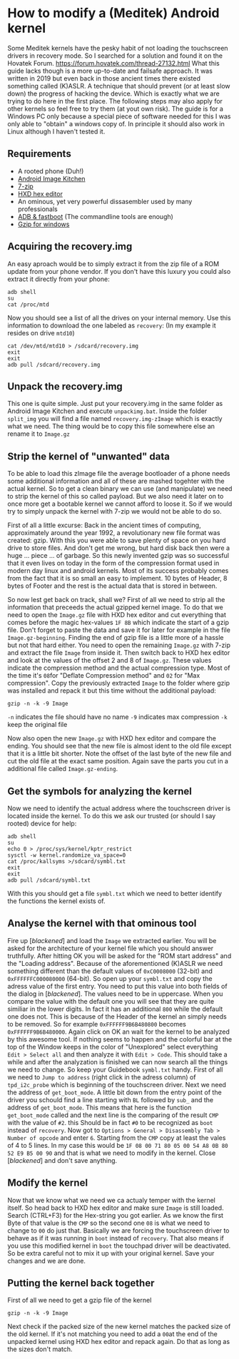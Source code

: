 How to modify a (Meditek) Android kernel
=================================================
Some Meditek kernels have the pesky habit of not loading the touchscreen drivers in recovery mode. So I searched for a solution and found it on the Hovatek Forum.
https://forum.hovatek.com/thread-27132.html
What this guide lacks though is a more up-to-date and failsafe approach. It was written in 2019 but even back in those ancient times there existed something called (K)ASLR. A technique that should prevent (or at least slow down) the progress of hacking the device. Which is exactly what we are trying to do here in the first place. The following steps may also apply for other kernels so feel free to try them (at yout own risk). The guide is for a Windows PC only because a special piece of software needed for this I was only able to "obtain" a windows copy of. In principle it should also work in Linux although I haven't tested it.

## Requirements

- A rooted phone (Duh!)
- [Android Image Kitchen](https://forum.xda-developers.com/showthr...?t=2073775)
- [7-zip](https://www.7-zip.org)
- [HXD hex editor](https://mh-nexus.de/en/hxd)
- An ominous, yet very powerful dissasembler used by many professionals
- [ADB & fastboot](https://developer.android.com/studio) (The commandline tools are enough)
- [Gzip for windows](http://gnuwin32.sourceforge.net/packages/gzip.htm)

## Acquiring the recovery.img

An easy aproach would be to simply extract it from the zip file of a ROM update from your phone vendor.
If you don't have this luxury you could also extract it directly from your phone:

	adb shell
	su
	cat /proc/mtd

Now you should see a list of all the drives on your internal memory. Use this information to download the one labeled as `recovery`:
(In my example it resides on drive `mtd10`)

	cat /dev/mtd/mtd10 > /sdcard/recovery.img
	exit
	exit
	adb pull /sdcard/recovery.img

## Unpack the recovery.img

This one is quite simple. Just put your recovery.img in the same folder as Android Image Kitchen and execute `unpackimg.bat`.
Inside the folder `split_img` you will find a file named `recovery.img-zImage` which is exactly what we need. The thing would be to copy this file somewhere else an rename it to `Image.gz`

## Strip the kernel of "unwanted" data

To be able to load this zImage file the average bootloader of a phone needs some additional information and all of these are mashed togehter with the actual kernel. So to get a clean binary we can use (and manipulate) we need to strip the kernel of this so called payload. But we also need it later on to once more get a bootable kernel we cannot afford to loose it. So if we would try to simply unpack the kernel with 7-zip we would not be able to do so.

First of all a little excurse:
Back in the ancient times of computing, approximately around the year 1992, a revolutionary new file format was created: gzip. With this you were able to save plenty of space on you hard drive to store files. And don't get me wrong, but hard disk back then were a huge ... piece ... of garbage. So this newly invented gzip was so successful that it even lives on today in the form of the compression format used in modern day linux and android kernels. Most of its success probably comes from the fact that it is so small an easy to implement. 10 bytes of Header, 8 bytes of Footer and the rest is the actual data that is stored in between.

So now lest get back on track, shall we?
First of all we need to strip all the information that preceeds the actual gzipped kernel image. To do that we need to open the `Image.gz` file with HXD hex editor and cut everything that comes before the magic hex-values `1F 8B` which indicate the start of a gzip file. Don't forget to paste the data and save it for later for example in the file `Image.gz-beginning`.
Finding the end of gzip file is a little more of a hassle but not that hard either. You need to open the remaining `Image.gz` with 7-zip and extract the file `Image` from inside it. Then switch back to HXD hex editor and look at the values of the offset 2 and 8 of `Image.gz`. These values indicate the compression method and the actual compression type. Most of the time it's `08`for "Deflate Compression method" and `02` for "Max compression". Copy the previously extracted `Image` to the folder where gzip was installed and repack it but this time without the additional payload:

	gzip -n -k -9 Image

`-n` indicates the file should have no name
`-9` indicates max compression
`-k` keep the original file

Now also open the new `Image.gz` with HXD hex editor and compare the ending. You should see that the new file is almost ident to the old file except that it is a little bit shorter. Note the offset of the last byte of the new file and cut the old file at the exact same position. Again save the parts you cut in a additional file called `Image.gz-ending`.

## Get the symbols for analyzing the kernel

Now we need to identify the actual address where the touchscreen driver is located inside the kernel. To do this we ask our trusted (or should I say rooted) device for help:

	adb shell
	su
	echo 0 > /proc/sys/kernel/kptr_restrict
	sysctl -w kernel.randomize_va_space=0
	cat /proc/kallsyms >/sdcard/symbl.txt
	exit
	exit
	adb pull /sdcard/symbl.txt

With this you should get a file `symbl.txt` which we need to better identify the functions the kernel exists of.

## Analyse the kernel with that ominous tool

Fire up [*blackened*] and load the `Image` we extracted earlier. You will be asked for the architecture of your kernel file which you should answer truthfully. After hitting OK you will be asked for the "ROM start address" and the "Loading address". Because of the aforementioned (K)ASLR we need something different than the default values of `0xC0008000` (32-bit) and `0xFFFFFFC000080000` (64-bit). So open up your `symbl.txt` and copy the adress value of the first entry. You need to put this value into both fields of the dialog in [*blackened*]. The values need to be in uppercase. When you compare the value with the default one you will see that they are quite similiar in the lower digits. In fact it has an additional `800` while the default one does not. This is because of the Header of the kernel an simply needs to be removed. So for example `0xFFFFFF9B6B480800` becomes `0xFFFFFF9B6B480000`. Again click on OK an wait for the kernel to be analyzed by this awesome tool. If nothing seems to happen and the colorful bar at the top of the Window keeps in the color of "Unexplored" select everything `Edit > Select all` and then analyze it with `Edit > Code`. This should take a while and after the analyzation is finished we can now search all the things we need to change. So keep your Guidebook `symbl.txt` handy.
First of all we need to `Jump to address` (right click in the adress column) of `tpd_i2c_probe` which is beginning of the touchscreen driver. Next we need the address of `get_boot_mode`. A little bit down from the entry point of the driver you schould find a line starting with `BL` followed by `sub_` and the address of `get_boot_mode`. This means that here is the function `get_boot_mode` called and the next line is the comparing of the result `CMP` with the value of `#2`. this Should be in fact `#0` to be recognized as `boot` instead of `recovery`. Now got to `Options > General > Disassembly Tab > Number of opcode` and enter `6`. Starting from the `CMP` copy at least the vales of 4 to 5 lines. In my case this would be `1F 08 00 71 80 05 00 54 A8 0B 80 52 E9 B5 00 90` and that is what we need to modify in the kernel.
Close [*blackened*] and don't save anything.

## Modify the kernel

Now that we know what we need we ca actualy temper with the kernel itself. So head back to HXD hex editor and make sure `Image` is still loaded. Search (CTRL+F3) for the Hex-string you got earlier. As we know the first Byte of that value is the `CMP` so the second one `08` is what we need to change to `00` do just that. Basically we are forcing the touchscreen driver to behave as if it was running in `boot` instead of `recovery`. That also means if you use this modified kernel in `boot` the touchpad driver will be deactivated. So be extra careful not to mix it up with your original kernel. Save your changes and we are done.

## Putting the kernel back together

First of all we need to get a gzip file of the kernel

	gzip -n -k -9 Image

Next check if the packed size of the new kernel matches the packed size of the old kernel. If it's not matching you need to add a `00`at the end of the unpacked kernel using HXD hex editor and repack again. Do that as long as the sizes don't match.
